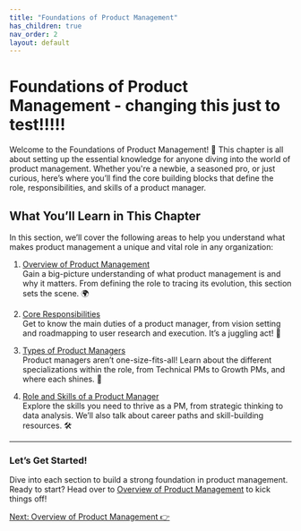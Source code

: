 ```yaml
---
title: "Foundations of Product Management"
has_children: true
nav_order: 2
layout: default
---
```


# Foundations of Product Management - changing this just to test!!!!!

Welcome to the Foundations of Product Management! 🎉 This chapter is all about setting up the essential knowledge for anyone diving into the world of product management. Whether you're a newbie, a seasoned pro, or just curious, here’s where you’ll find the core building blocks that define the role, responsibilities, and skills of a product manager.

## What You’ll Learn in This Chapter

In this section, we’ll cover the following areas to help you understand what makes product management a unique and vital role in any organization:

1. [Overview of Product Management](overview-of-product-management)  
   Gain a big-picture understanding of what product management is and why it matters. From defining the role to tracing its evolution, this section sets the scene. 🌍

2. [Core Responsibilities](core-responsibilities)  
   Get to know the main duties of a product manager, from vision setting and roadmapping to user research and execution. It’s a juggling act! 🤹

3. [Types of Product Managers](types-of-product-managers)  
   Product managers aren’t one-size-fits-all! Learn about the different specializations within the role, from Technical PMs to Growth PMs, and where each shines. 🌟

4. [Role and Skills of a Product Manager](role-and-skills-of-a-product-manager)  
   Explore the skills you need to thrive as a PM, from strategic thinking to data analysis. We’ll also talk about career paths and skill-building resources. 🛠️

---

### Let’s Get Started!

Dive into each section to build a strong foundation in product management. Ready to start? Head over to [Overview of Product Management](overview-of-product-management) to kick things off!

<div class="nav-buttons">
    <a href="1.1-overview-of-product-management" class="btn btn-primary">Next: Overview of Product Management 👉</a>
</div>
